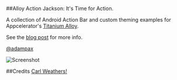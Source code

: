 ##Alloy Action Jackson: It's Time for Action.

A collection of Android Action Bar and custom theming examples for Appcelerator's [Titanium Alloy](http://docs.appcelerator.com/titanium/latest/#!/guide/Alloy_Quick_Start).<br />

See the [blog post](http://adampaxton.com/alloy-action-jackson-an-android-action-bar-demo-app-for-appcelerator-titanium.aspx) for more info.<br />

[@adampax](http://twitter.com/adampax)


![Screenshot](http://adampaxton.com/Portals/5/Images/Blog/Work/ActionJacksonScreenshot-300.png)

##Credits
[Carl Weathers!](http://www.imdb.com/title/tt0094612/)